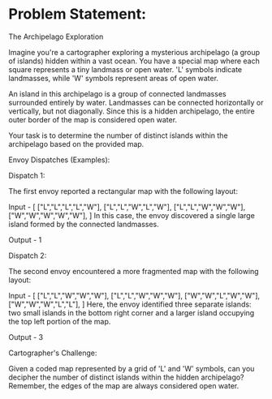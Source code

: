 # Problem Statement:

The Archipelago Exploration

Imagine you're a cartographer exploring a mysterious archipelago (a group of islands) hidden within a vast ocean. You have a special map where each square represents a tiny landmass or open water. 'L' symbols indicate landmasses, while 'W' symbols represent areas of open water.

An island in this archipelago is a group of connected landmasses surrounded entirely by water. Landmasses can be connected horizontally or vertically, but not diagonally. Since this is a hidden archipelago, the entire outer border of the map is considered open water.

Your task is to determine the number of distinct islands within the archipelago based on the provided map.

Envoy Dispatches (Examples):

Dispatch 1:

The first envoy reported a rectangular map with the following layout:

Input -  [
             ["L","L","L","L","W"],
             ["L","L","W","L","W"],
             ["L","L","W","W","W"],
             ["W","W","W","W","W"],
         ]
In this case, the envoy discovered a single large island formed by the connected landmasses.

Output - 1

Dispatch 2:

The second envoy encountered a more fragmented map with the following layout:

 Input -  [
              ["L","L","W","W","W"],
              ["L","L","W","W","W"],
              ["W","W","L","W","W"],
              ["W","W","W","L","L"],
          ]
Here, the envoy identified three separate islands: two small islands in the bottom right corner and a larger island occupying the top left portion of the map.

Output - 3

Cartographer's Challenge:

Given a coded map represented by a grid of 'L' and 'W' symbols, can you decipher the number of distinct islands within the hidden archipelago? Remember, the edges of the map are always considered open water.

